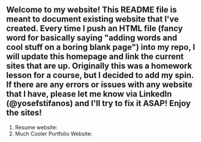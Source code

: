 ## Welcome to my website! This README file is meant to document existing website that I've created. Every time I push an HTML file (fancy word for basically saying "adding words and cool stuff on a boring blank page") into my repo, I will update this homepage and link the current sites that are up. Originally this was a homework lesson for a course, but I decided to add my spin. If there are any errors or issues with any website that I have, please let me know via LinkedIn (@yosefstifanos) and I'll try to fix it ASAP! Enjoy the sites!

1. Resume website: [](https://yosefstifanos.github.io/resume)
2. Much Cooler Portfolio Website: [](https://yosefstifanos.github.io/cooler)
